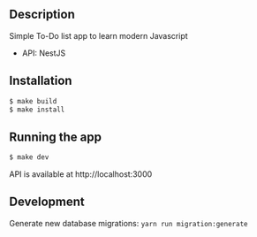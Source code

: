 ## Description

Simple To-Do list app to learn modern Javascript
 - API: NestJS

## Installation

```bash
$ make build
$ make install
```

## Running the app

```bash
$ make dev
```

API is available at http://localhost:3000

## Development

Generate new database migrations: `yarn run migration:generate`

